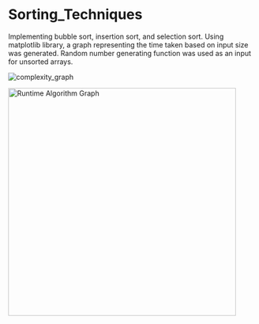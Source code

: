 # Sorting_Techniques
Implementing bubble sort, insertion sort, and selection sort. 
Using matplotlib library, a graph representing the time taken based on input size was generated.
Random number generating function was used as an input for unsorted arrays.


![complexity_graph](https://github.com/user-attachments/assets/fef30521-5dca-43cd-85ef-d18ee49affc6)

<img width="461" alt="Runtime Algorithm Graph" src="https://github.com/user-attachments/assets/ddcb443d-d810-4448-9de8-a35261b97020" />

